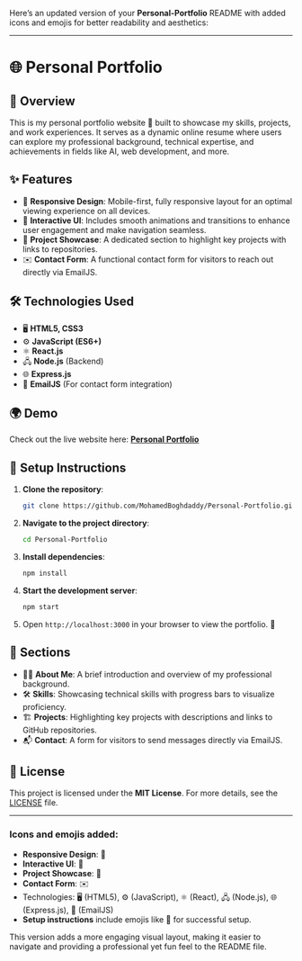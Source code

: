 Here’s an updated version of your **Personal-Portfolio** README with added icons and emojis for better readability and aesthetics:

---

# 🌐 Personal Portfolio

## 🚀 Overview
This is my personal portfolio website 🌟 built to showcase my skills, projects, and work experiences. It serves as a dynamic online resume where users can explore my professional background, technical expertise, and achievements in fields like AI, web development, and more.

## ✨ Features
- 📱 **Responsive Design**: Mobile-first, fully responsive layout for an optimal viewing experience on all devices.
- 🎨 **Interactive UI**: Includes smooth animations and transitions to enhance user engagement and make navigation seamless.
- 📂 **Project Showcase**: A dedicated section to highlight key projects with links to repositories.
- ✉️ **Contact Form**: A functional contact form for visitors to reach out directly via EmailJS.

## 🛠️ Technologies Used
- 🖥️ **HTML5, CSS3**
- ⚙️ **JavaScript (ES6+)**
- ⚛️ **React.js**
- 🖧 **Node.js** (Backend)
- 🌐 **Express.js**
- 📧 **EmailJS** (For contact form integration)

## 🌍 Demo
Check out the live website here: [**Personal Portfolio**](https://your-portfolio-link.com)

## 📝 Setup Instructions

1. **Clone the repository**:
   ```bash
   git clone https://github.com/MohamedBoghdaddy/Personal-Portfolio.git
   ```

2. **Navigate to the project directory**:
   ```bash
   cd Personal-Portfolio
   ```

3. **Install dependencies**:
   ```bash
   npm install
   ```

4. **Start the development server**:
   ```bash
   npm start
   ```

5. Open `http://localhost:3000` in your browser to view the portfolio. 🎉

## 🧩 Sections

- 🧑‍💻 **About Me**: A brief introduction and overview of my professional background.
- 🛠️ **Skills**: Showcasing technical skills with progress bars to visualize proficiency.
- 🏗️ **Projects**: Highlighting key projects with descriptions and links to GitHub repositories.
- 📬 **Contact**: A form for visitors to send messages directly via EmailJS.

## 📜 License
This project is licensed under the **MIT License**. For more details, see the [LICENSE](LICENSE) file.

---

### Icons and emojis added:
- **Responsive Design**: 📱
- **Interactive UI**: 🎨
- **Project Showcase**: 📂
- **Contact Form**: ✉️
- Technologies: 🖥️ (HTML5), ⚙️ (JavaScript), ⚛️ (React), 🖧 (Node.js), 🌐 (Express.js), 📧 (EmailJS)
- **Setup instructions** include emojis like 🎉 for successful setup.

This version adds a more engaging visual layout, making it easier to navigate and providing a professional yet fun feel to the README file.
